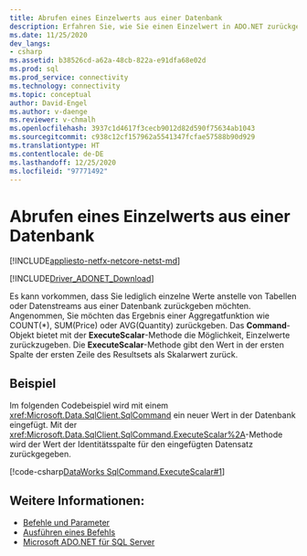 ```yaml
---
title: Abrufen eines Einzelwerts aus einer Datenbank
description: Erfahren Sie, wie Sie einen Einzelwert in ADO.NET zurückgeben. Mit diesem Beispielcode wird der Wert der Identitätsspalte für einen eingefügten Datensatz zurückgegeben.
ms.date: 11/25/2020
dev_langs:
- csharp
ms.assetid: b38526cd-a62a-48cb-822a-e91dfa68e02d
ms.prod: sql
ms.prod_service: connectivity
ms.technology: connectivity
ms.topic: conceptual
author: David-Engel
ms.author: v-daenge
ms.reviewer: v-chmalh
ms.openlocfilehash: 3937c1d4617f3cecb9012d82d590f75634ab1043
ms.sourcegitcommit: c938c12cf157962a5541347fcfae57588b90d929
ms.translationtype: HT
ms.contentlocale: de-DE
ms.lasthandoff: 12/25/2020
ms.locfileid: "97771492"
---
```

# <a name="obtaining-a-single-value-from-a-database"></a>Abrufen eines Einzelwerts aus einer Datenbank

[!INCLUDE[appliesto-netfx-netcore-netst-md](../../includes/appliesto-netfx-netcore-netst-md.md)]

[!INCLUDE[Driver_ADONET_Download](../../includes/driver_adonet_download.md)]

Es kann vorkommen, dass Sie lediglich einzelne Werte anstelle von Tabellen oder Datenstreams aus einer Datenbank zurückgeben möchten. Angenommen, Sie möchten das Ergebnis einer Aggregatfunktion wie COUNT(\*), SUM(Price) oder AVG(Quantity) zurückgeben. Das **Command**-Objekt bietet mit der **ExecuteScalar**-Methode die Möglichkeit, Einzelwerte zurückzugeben. Die **ExecuteScalar**-Methode gibt den Wert in der ersten Spalte der ersten Zeile des Resultsets als Skalarwert zurück.

## <a name="example"></a>Beispiel

Im folgenden Codebeispiel wird mit einem <xref:Microsoft.Data.SqlClient.SqlCommand> ein neuer Wert in der Datenbank eingefügt. Mit der <xref:Microsoft.Data.SqlClient.SqlCommand.ExecuteScalar%2A>-Methode wird der Wert der Identitätsspalte für den eingefügten Datensatz zurückgegeben.

[!code-csharp[DataWorks SqlCommand.ExecuteScalar#1](~/../sqlclient/doc/samples/SqlCommand_ExecuteScalar_Return_Id.cs#1)]

## <a name="see-also"></a>Weitere Informationen:

- [Befehle und Parameter](commands-parameters.md)
- [Ausführen eines Befehls](execute-command.md)
- [Microsoft ADO.NET für SQL Server](microsoft-ado-net-sql-server.md)
